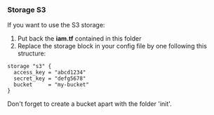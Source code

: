 ### Storage S3

If you want to use the S3 storage:
1. Put back the **iam.tf** contained in this folder
2. Replace the storage block in your config file by one following this structure:
```
storage "s3" {
  access_key = "abcd1234"
  secret_key = "defg5678"
  bucket     = "my-bucket"
}
```

Don't forget to create a bucket apart with the folder 'init'.
